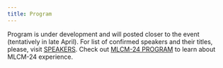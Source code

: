 ```yaml
---
title: Program
---
```


Program is under development and will posted closer to the event (tentatively in late April).
For list of confirmed speakers and their titles, please, visit [SPEAKERS](/speakers). Check out [MLCM-24 PROGRAM](https://mlcm-25.github.io/mlcm-24/program) to learn about MLCM-24 experience.

<!-- <object data="/assets/test.pdf" width="1000" height="1000" type='application/pdf'></object> -->
